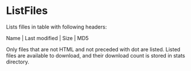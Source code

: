 # ListFiles

Lists filles in table with following headers:

Name | Last modified | Size | MD5


Only files that are not HTML and not preceded with dot are listed.
Listed files are available to download, and their download count is stored in stats directory.
